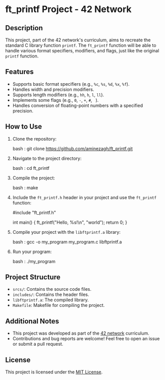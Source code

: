 # ft_printf Project - 42 Network

## Description

This project, part of the 42 network's curriculum, aims to recreate the standard C library function `printf`. The `ft_printf` function will be able to handle various format specifiers, modifiers, and flags, just like the original `printf` function.

## Features

- Supports basic format specifiers (e.g., `%c`, `%s`, `%d`, `%x`, `%f`).
- Handles width and precision modifiers.
- Supports length modifiers (e.g., `hh`, `h`, `l`, `ll`).
- Implements some flags (e.g., `0`, `-`, `+`, `#`, ` `).
- Handles conversion of floating-point numbers with a specified precision.

## How to Use

1. Clone the repository:

    bash :
    git clone https://github.com/aminezagh/ft_printf.git
    

2. Navigate to the project directory:

    bash :
    cd ft_printf
    

3. Compile the project:

    bash :
    make


4. Include the `ft_printf.h` header in your project and use the `ft_printf` function:

    #include "ft_printf.h"

    int main() {
        ft_printf("Hello, %s!\n", "world");
        return 0;
    }

5. Compile your project with the `libftprintf.a` library:

    bash :
    gcc -o my_program my_program.c libftprintf.a
    

6. Run your program:

    bash :
    ./my_program
    

## Project Structure

- `srcs/`: Contains the source code files.
- `includes/`: Contains the header files.
- `libftprintf.a`: The compiled library.
- `Makefile`: Makefile for compiling the project.

## Additional Notes

- This project was developed as part of the [42 network](https://www.42.fr/) curriculum.
- Contributions and bug reports are welcome! Feel free to open an issue or submit a pull request.

## License

This project is licensed under the [MIT License](LICENSE).
